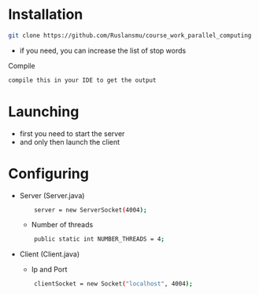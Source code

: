 # Installation

```sh
git clone https://github.com/Ruslansmu/course_work_parallel_computing
```
 - if you need, you can increase the list of stop words

Compile
```sh
compile this in your IDE to get the output
```
# Launching

- first you need to start the server
- and only then launch the client


# Configuring
- Server (Server.java)
  ```sh
      server = new ServerSocket(4004);
  ```

    - Number of threads
  ```sh
      public static int NUMBER_THREADS = 4;
    ```


- Client (Client.java)
    - Ip and Port
  ```sh
      clientSocket = new Socket("localhost", 4004);
  ```
